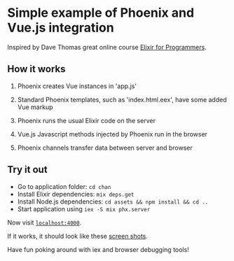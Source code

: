# Simple example of Phoenix and Vue.js integration

 Inspired by Dave Thomas great online course [Elixir for Programmers](https://codestool.coding-gnome.com/courses/elixir-for-programmers). 

## How it works

  1. Phoenix creates Vue instances in 'app.js'

  2. Standard Phoenix templates, such as 'index.html.eex', have some added Vue markup

  3. Phoenix runs the usual Elixir code on the server

  4. Vue.js Javascript methods injected by Phoenix run in the browser 

  5. Phoenix channels transfer data between server and browser

   ## Try it out

  * Go to application folder: `cd chan`
  * Install Elixir dependencies: `mix deps.get`
  * Install Node.js dependencies: `cd assets && npm install && cd ..`
  * Start application using `iex -S mix phx.server`

Now visit [`localhost:4000`](http://localhost:4000). 

If it works, it should look like these [screen shots](chan/README.md).

Have fun poking around with iex and browser debugging tools!



